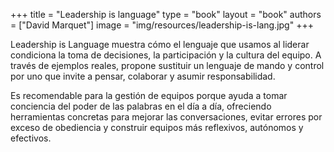 +++
title = "Leadership is language"
type = "book"
layout = "book"
authors = ["David Marquet"]
image = "img/resources/leadership-is-lang.jpg"
+++

Leadership is Language muestra cómo el lenguaje que usamos al liderar condiciona la toma de decisiones, la participación y la cultura del equipo. A través de ejemplos reales, propone sustituir un lenguaje de mando y control por uno que invite a pensar, colaborar y asumir responsabilidad.

Es recomendable para la gestión de equipos porque ayuda a tomar conciencia del poder de las palabras en el día a día, ofreciendo herramientas concretas para mejorar las conversaciones, evitar errores por exceso de obediencia y construir equipos más reflexivos, autónomos y efectivos.
